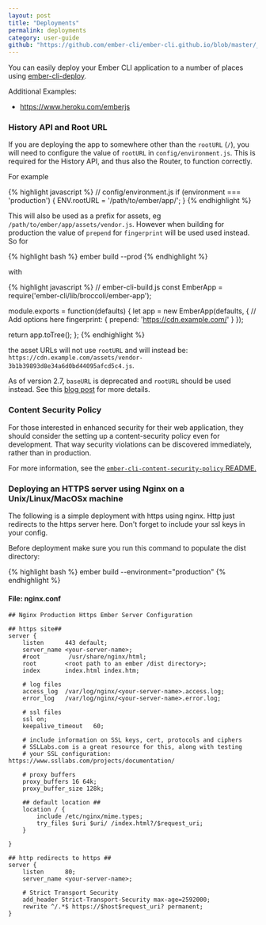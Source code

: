 ```yaml
---
layout: post
title: "Deployments"
permalink: deployments
category: user-guide
github: "https://github.com/ember-cli/ember-cli.github.io/blob/master/_posts/2013-04-04-deployments.md"
---
```


You can easily deploy your Ember CLI application to a number of places using
[ember-cli-deploy](http://ember-cli-deploy.com/).

Additional Examples:

* https://www.heroku.com/emberjs


### History API and Root URL

If you are deploying the app to somewhere other than the `rootURL` (`/`),
you will need to configure the value of `rootURL` in `config/environment.js`.
This is required for the History API, and thus also the Router, to function correctly.

For example

{% highlight javascript %}
// config/environment.js
if (environment === 'production') {
  ENV.rootURL = '/path/to/ember/app/';
}
{% endhighlight %}

This will also be used as a prefix for assets, eg `/path/to/ember/app/assets/vendor.js`. However when
building for production the value of `prepend` for `fingerprint` will be used used instead. So for

{% highlight bash %}
ember build --prod
{% endhighlight %}

with

{% highlight javascript %}
// ember-cli-build.js
const EmberApp = require('ember-cli/lib/broccoli/ember-app');

module.exports = function(defaults) {
  let app = new EmberApp(defaults, {
    // Add options here
    fingerprint: {
      prepend: 'https://cdn.example.com/'
    }
  });

  return app.toTree();
};
{% endhighlight %}

the asset URLs will not use `rootURL` and will instead be:
`https://cdn.example.com/assets/vendor-3b1b39893d8e34a6d0bd44095afcd5c4.js`.

As of version 2.7, `baseURL` is deprecated and `rootURL` should be used
instead. See this [blog post](http://emberjs.com/blog/2016/04/28/baseURL.html)
for more details.

### Content Security Policy

For those interested in enhanced security for their web application, they
should consider the setting up a content-security policy even for development.
That way security violations can be discovered immediately, rather than in
production.

For more information, see the [`ember-cli-content-security-policy` README.]( https://github.com/rwjblue/ember-cli-content-security-policy)

### Deploying an HTTPS server using Nginx on a Unix/Linux/MacOSx machine

The following is a simple deployment with https using nginx.  Http just
redirects to the https server here.  Don't forget to include your ssl keys in
your config.

Before deployment make sure you run this command to populate the dist directory:

{% highlight bash %}
ember build --environment="production"
{% endhighlight %}

#### File: nginx.conf

    ## Nginx Production Https Ember Server Configuration

    ## https site##
    server {
        listen      443 default;
        server_name <your-server-name>;
        #root        /usr/share/nginx/html;
        root        <root path to an ember /dist directory>;
        index       index.html index.htm;

        # log files
        access_log  /var/log/nginx/<your-server-name>.access.log;
        error_log   /var/log/nginx/<your-server-name>.error.log;

        # ssl files
        ssl on;
        keepalive_timeout   60;

        # include information on SSL keys, cert, protocols and ciphers
        # SSLLabs.com is a great resource for this, along with testing
        # your SSL configuration: https://www.ssllabs.com/projects/documentation/

        # proxy buffers
        proxy_buffers 16 64k;
        proxy_buffer_size 128k;

        ## default location ##
        location / {
            include /etc/nginx/mime.types;
            try_files $uri $uri/ /index.html?/$request_uri;
        }

    }

    ## http redirects to https ##
    server {
        listen      80;
        server_name <your-server-name>;

        # Strict Transport Security
        add_header Strict-Transport-Security max-age=2592000;
        rewrite ^/.*$ https://$host$request_uri? permanent;
    }
